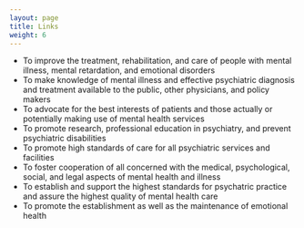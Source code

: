 ```yaml
---
layout: page
title: Links
weight: 6
---
```

* To improve the treatment, rehabilitation, and care of people with mental illness, mental retardation, and emotional disorders
* To make knowledge of mental illness and effective psychiatric diagnosis and treatment available to the public, other physicians, and policy makers
* To advocate for the best interests of patients and those actually or potentially making use of mental health services
* To promote research, professional education in psychiatry, and prevent psychiatric disabilities
* To promote high standards of care for all psychiatric services and facilities
* To foster cooperation of all concerned with the medical, psychological, social, and legal aspects of mental health and illness
* To establish and support the highest standards for psychatric practice and assure the highest quality of mental health care
* To promote the establishment as well as the maintenance of emotional health
